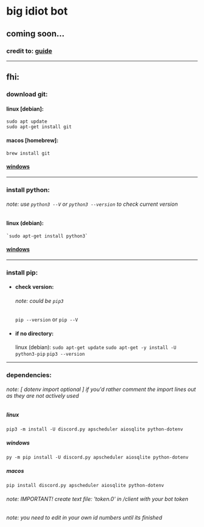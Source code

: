 # big idiot bot

## coming soon...

### credit to: [guide](https://www.youtube.com/watch?v=F1HbEOp-jdg&list=PLYeOw6sTSy6ZGyygcbta7GcpI8a5-Cooc&index=1)

---

## fhi:

### download git: 

#### linux [debian]:
`sudo apt update`   
`sudo apt-get install git`

#### macos [homebrew]:
 `brew install git`

#### [windows](https://git-scm.com/downloads) 

---
### install python:
###### note: use `python3 --V` or `python3 --version` to check current version

#### linux (debian):
    `sudo apt-get install python3`

#### [windows](https://python.org/downloads/)

---

### install pip: 
- #### check version:
    ###### note: could be `pip3`
    `pip --version` 
    or 
    `pip --V` 
    
    
- #### if no directory:

    linux (debian):
    `sudo apt-get update`
    `sudo apt-get -y install -U python3-pip`
    `pip3 --version`

---
### dependencies:

###### note: [ dotenv import optional ] if you'd rather comment the import lines out as they are not actively used
##### linux
`pip3 -m install -U discord.py apscheduler aiosqlite python-dotenv`

##### windows
`py -m pip install -U discord.py apscheduler aiosqlite python-dotenv`

##### macos 
`pip install discord.py apscheduler aiosqlite python-dotenv`

###### note: IMPORTANT! create text file: 'token.0' in /client with _your_ bot token

###### note: you need to edit in your own id numbers until its finished